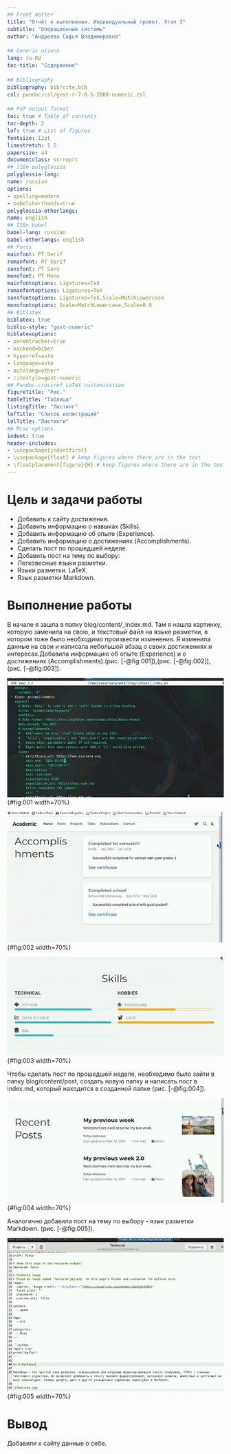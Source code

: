 ```yaml
---
## Front matter
title: "Отчёт о выполнении. Индивидуальный проект. Этап 3"
subtitle: "Операционные системы"
author: "Андреева Софья Владимировна"

## Generic otions
lang: ru-RU
toc-title: "Содержание"

## Bibliography
bibliography: bib/cite.bib
csl: pandoc/csl/gost-r-7-0-5-2008-numeric.csl

## Pdf output format
toc: true # Table of contents
toc-depth: 2
lof: true # List of figures
fontsize: 12pt
linestretch: 1.5
papersize: a4
documentclass: scrreprt
## I18n polyglossia
polyglossia-lang:
name: russian
options:
- spelling=modern
- babelshorthands=true
polyglossia-otherlangs:
name: english
## I18n babel
babel-lang: russian
babel-otherlangs: english
## Fonts
mainfont: PT Serif
romanfont: PT Serif
sansfont: PT Sans
monofont: PT Mono
mainfontoptions: Ligatures=TeX
romanfontoptions: Ligatures=TeX
sansfontoptions: Ligatures=TeX,Scale=MatchLowercase
monofontoptions: Scale=MatchLowercase,Scale=0.9
## Biblatex
biblatex: true
biblio-style: "gost-numeric"
biblatexoptions:
- parentracker=true
- backend=biber
- hyperref=auto
- language=auto
- autolang=other*
- citestyle=gost-numeric
## Pandoc-crossref LaTeX customization
figureTitle: "Рис."
tableTitle: "Таблица"
listingTitle: "Листинг"
lofTitle: "Список иллюстраций"
lolTitle: "Листинги"
## Misc options
indent: true
header-includes:
- \usepackage{indentfirst}
- \usepackage{float} # keep figures where there are in the text
- \floatplacement{figure}{H} # keep figures where there are in the text
---
```


# Цель и задачи  работы

- Добавить к сайту достижения.
- Добавить информацию о навыках (Skills).
- Добавить информацию об опыте (Experience).
- Добавить информацию о достижениях (Accomplishments).
- Сделать пост по прошедшей неделе.
- Добавить пост на тему по выбору:
- Легковесные языки разметки.
- Языки разметки. LaTeX.
- Язык разметки Markdown.

# Выполнение работы

В начале я зашла в папку blog/content/_index.md. Там я нашла картинку, которую заменила на свою, и текстовый файл на языке разметки, в котором тоже было необходимо произвести изменения. Я изменила данные на свои и написала небольшой абзац о своих достижениях и интересах.Добавила информацию об опыте (Experience) и о достижениях (Accomplishments).(рис. [-@fig:001]),(рис. [-@fig:002]),(рис. [-@fig:003]).

![log/content/_index.md](image/1.jpg){#fig:001 width=70%}

![Разместили cвои достижения и интерес](image/2.jpg){#fig:002 width=70%}

![Pазместили cвои достижения и интерес](image/3.jpg){#fig:003 width=70%}

Чтобы сделать пост по прошедшей неделе, необходимо было зайти в папку blog/content/post, создать новую папку и написать пост в index.md, который находится в созданной папке (рис. [-@fig:004]).

![Сделали пост по прошедшей неделе](image/4.jpg){#fig:004 width=70%}

Аналогично добавила пост на тему по выбору - язык разметки Markdown. (рис. [-@fig:005]).

![Сделали пост на тему Язык разметки Markdown.](image/5.jpg){#fig:005 width=70%}
 
# Вывод

Добавили к сайту данные о себе.
